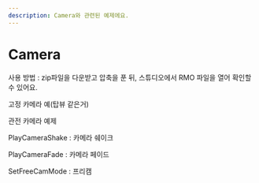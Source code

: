 ```yaml
---
description: Camera와 관련된 예제에요.
---
```


# Camera

사용 방법 : zip파일을 다운받고 압축을 푼 뒤, 스튜디오에서 RMO 파일을 열어 확인할 수 있어요.



고정 카메라 예\(탑뷰 같은거\) 

관전 카메라 예제 

PlayCameraShake : 카메라 쉐이크 

PlayCameraFade : 카메라 페이드 

SetFreeCamMode : 프리캠 


